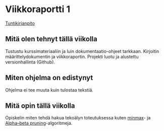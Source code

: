 # Viikkoraportti 1

[Tuntikirjanpito](./tuntikirjanpito.md)

## Mitä olen tehnyt tällä viikolla
Tustustu kurssimateriaaliin ja luin dokumentaatio-ohjeet tarkkaan.
Kirjoitin määrittelydokumentin ja viikkoraportin.
Projekti luotu ja alustettu versionhallinta (Github).

## Miten ohjelma on edistynyt
Ohjelma ei tee muuta kuin tulostaa tekstiä.

## Mitä opin tällä viikolla
Opiskelin miten tehdä hakua tekoälyn toteutuksessa kuten [minmax](https://en.wikipedia.org/wiki/Minimax#Minimax_algorithm_with_alternate_moves)- ja [Alpha–beta pruning](https://en.wikipedia.org/wiki/Alpha–beta_prunings)-algoritmeja.
